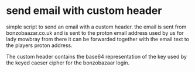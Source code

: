 # send email with custom header

simple script to send an email with a custom header.
the email is sent from bonzobaazar.co.uk and is sent to the proton email address used by us for lady mowbray
from there it can be forwarded together with the email text to the players proton address.

The custom header contains the base64 representation of the key used by the keyed caeser cipher for the bonzobazaar login.

